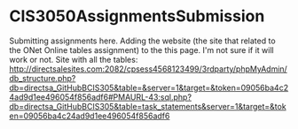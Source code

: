 # CIS3050AssignmentsSubmission
Submitting assignments here.
Adding the website (the site that related to the ONet Online tables assignment) to the this page.
I'm not sure if it will work or not.
Site with all the tables:
http://directsalesites.com:2082/cpsess4568123499/3rdparty/phpMyAdmin/db_structure.php?db=directsa_GitHubBCIS305&table=&server=1&target=&token=09056ba4c24ad9d1ee496054f856adf6#PMAURL-43:sql.php?db=directsa_GitHubBCIS305&table=task_statements&server=1&target=&token=09056ba4c24ad9d1ee496054f856adf6
